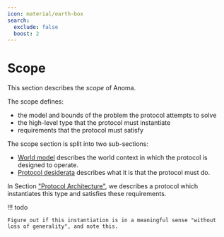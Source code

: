 ```yaml
---
icon: material/earth-box
search:
  exclude: false
  boost: 2
---
```


# Scope

This section describes the _scope_ of Anoma.

The scope defines:

- the model and bounds of the problem the protocol attempts to solve
- the high-level type that the protocol must instantiate
- requirements that the protocol must satisfy

The scope section is split into two sub-sections:

- [World model](./world_model.md) describes the world context in which the
  protocol is designed to operate.
- [Protocol desiderata](./protocol_desiderata.md) describes what it is
  that the protocol must do.

In Section ["Protocol Architecture"](./../architecture/index.md), we
describes a protocol which instantiates this type and satisfies these
requirements.

!!! todo

    Figure out if this instantiation is in a meaningful sense "without loss of generality", and note this.